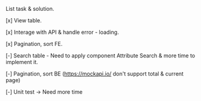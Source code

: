List task & solution.

[x] View table.

[x] Interage with API & handle error - loading.

[x] Pagination, sort FE.

[-] Search table - Need to apply component Attribute Search & more time to implement it.

[-] Pagination, sort BE (https://mockapi.io/ don't support total & current page)

[-] Unit test -> Need more time
